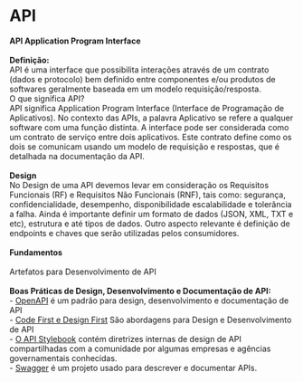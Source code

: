 # API
</H2><B>API Application Program Interface</B></H2><BR>
<BR> 
<B>Definição:</B><BR>
API é uma interface que possibilita interações através de um contrato (dados e protocolo) bem definido entre componentes e/ou produtos de softwares geralmente baseada em um modelo requisição/resposta.<BR>
O que significa API?<BR>
API significa Application Program Interface (Interface de Programação de Aplicativos). No contexto das APIs, a palavra Aplicativo se refere a qualquer software com uma função distinta. A interface pode ser considerada como um contrato de serviço entre dois aplicativos. Este contrato define como os dois se comunicam usando um modelo de requisição e respostas, que é detalhada na documentação da API.<BR>
<BR>
<strong>Design</strong><BR>
No Design de uma API devemos levar em consideração os Requisitos Funcionais (RF) e Requisitos Não Funcionais (RNF), tais como: segurança, confidencialidade, desempenho, disponibilidade escalabilidade e tolerância a falha. Ainda é importante definir um formato de dados (JSON, XML, TXT e etc), estrutura e até tipos de dados. Outro aspecto relevante é definição de endpoints e chaves que serão utilizadas pelos consumidores.<BR> 
<BR>
<B>Fundamentos</B><BR>
<BR>
<D>Artefatos para Desenvolvimento de API</D><BR>
<BR>
<strong>Boas Práticas de Design, Desenvolvimento e Documentação de API:</strong><BR>
- <a href="https://github.com/OAI"><D>OpenAPI</D></a> é um padrão para design, desenvolvimento e documentação de API<BR>  
- <a href="https://github.com/eTecnologia/API/wiki/Abordagens-para-Design-e-Desenvolvimento-de-API"><D>Code First e Design First</D></a> São abordagens para Design e Desenvolvimento de API<BR> 
- <a href= "http://apistylebook.com/design/guidelines/">O API <D>Stylebook</D></a> contém diretrizes internas de design de API compartilhadas com a comunidade por algumas empresas e agências governamentais conhecidas.<BR>  
- <a href="https://swagger.io/ "><D>Swagger</D></a> é um projeto usado para descrever e documentar APIs.<BR> 
